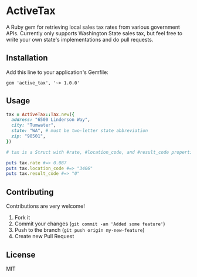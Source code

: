 # ActiveTax

A Ruby gem for retrieving local sales tax rates from various government APIs.
Currently only supports Washington State sales tax, but feel free to write your
own state's implementations and do pull requests.

## Installation

Add this line to your application's Gemfile:

    gem 'active_tax', '~> 1.0.0'

## Usage

```ruby
tax = ActiveTax::Tax.new({
  address: "6500 Linderson Way",
  city: "Tumwater",
  state: "WA", # must be two-letter state abbreviation
  zip: "98501",
})

# tax is a Struct with #rate, #location_code, and #result_code properties.

puts tax.rate #=> 0.087
puts tax.location_code #=> "3406"
puts tax.result_code #=> "0"
```

## Contributing

Contributions are very welcome!

1. Fork it
2. Commit your changes (`git commit -am 'Added some feature'`)
3. Push to the branch (`git push origin my-new-feature`)
4. Create new Pull Request

## License

MIT
